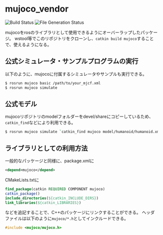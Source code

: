 # mujoco_vendor
![Build Status](https://sahara-yuta.github.io/mujoco_vendor/build.svg)
![File Generation Status](https://sahara-yuta.github.io/mujoco_vendor/file_generated.svg)

mujocoをrosのライブラリとして使用できるようにオーバーラップしたパッケージ。
wstool等でこのリポジトリをクローンし、`catkin build mujoco`することで、使えるようになる。

## 公式シミュレータ・サンプルプログラムの実行
以下のように、mujocoに付属するシミュレータやサンプルも実行できる。
```bash
$ rosrun mujoco basic /path/to/your_mjcf.xml
$ rosrun mujoco simulate
```

## 公式モデル
mujocoリポジトリのmodelフォルダーをdevel/shareにコピーしているため、`catkin_find`などにより利用できる。
```bash
$ rosrun mujoco simulate `catkin_find mujoco model/humanoid/humanoid.xml`
```

## ライブラリとしての利用方法
一般的なパッケージと同様に、package.xmlに
```xml
<depend>mujoco</depend>
```
CMakeLists.txtに
```cmake
find_package(catkin REQUIRED COMPONENT mujoco)
catkin_package()
include_directories(${catkin_INCLUDE_DIRS})
link_libraries(${catkin_LIBRARIES})
```
などを追記することで、C++のパッケージにリンクすることができる。
ヘッダファイルは以下のように`mujoco/*.h`としてインクルードできる。
```c++
#include <mujoco/mujoco.h>
```